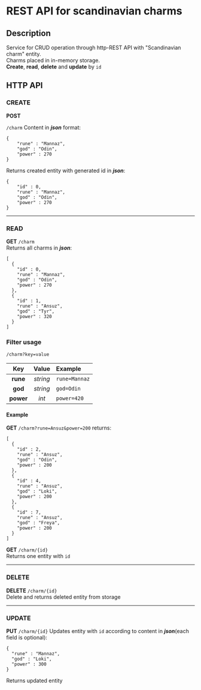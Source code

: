 # REST API for scandinavian charms
## Description
Service for CRUD operation through http-REST API with "Scandinavian charm" entity.  
Charms placed in in-memory storage.  
**Create**, **read**, **delete** and **update** by `id`

## HTTP API
### CREATE
**POST**  

`/charm`
Content in **_json_** format:  
```json5
{
    "rune" : "Mannaz",
    "god" : "Odin",
    "power" : 270
}
```
Returns created entity with generated id in _**json**_:
```json5
{
    "id" : 0,
    "rune" : "Mannaz",
    "god" : "Odin",
    "power" : 270
}
```

---

### READ
**GET** `/charm`  
Returns all charms in _**json**_:
```json5
[
  {
    "id" : 0,
    "rune" : "Mannaz",
    "god" : "Odin",
    "power" : 270
  },
  {
    "id" : 1,
    "rune" : "Ansuz",
    "god" : "Tyr",
    "power" : 320
  }
]
```
### Filter usage

`/charm?key=value`

| Key | Value | Example |
|:---:|:-----:|:--------|
|**rune**|_string_|`rune=Mannaz`|
|**god**|_string_|`god=Odin`|
|**power**|_int_|`power=420`|
#### Example
**GET** `/charm?rune=Ansuz&power=200` returns:
```json5
[
  {
    "id" : 2,
    "rune" : "Ansuz",
    "god" : "Odin",
    "power" : 200
  },
  {
    "id" : 4,
    "rune" : "Ansuz",
    "god" : "Loki",
    "power" : 200
  },
  {
    "id" : 7,
    "rune" : "Ansuz",
    "god" : "Freya",
    "power" : 200
  }
]
```

**GET** `/charm/{id}`  
Returns one entity with `id`

---

### DELETE

**DELETE**  `/charm/{id}`  
Delete and returns deleted entity from storage

---

### UPDATE
**PUT** `/charm/{id}`
Updates entity with `id` according to content in _**json**_(each field is optional):
```json5
{
  "rune" : "Mannaz",
  "god" : "Loki",
  "power" : 300
}
```
Returns updated entity
